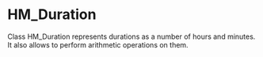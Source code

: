 # HM_Duration
Class HM_Duration represents durations as a number of hours and minutes. It
also allows to perform arithmetic operations on them.
